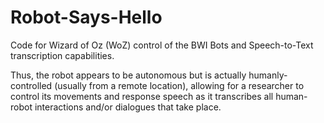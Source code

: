# Robot-Says-Hello

Code for Wizard of Oz (WoZ) control of the BWI Bots and Speech-to-Text transcription capabilities.

Thus, the robot appears to be autonomous but is actually humanly-controlled
(usually from a remote location), allowing for a researcher to control its
movements and response speech as it transcribes all human-robot interactions
and/or dialogues that take place.
